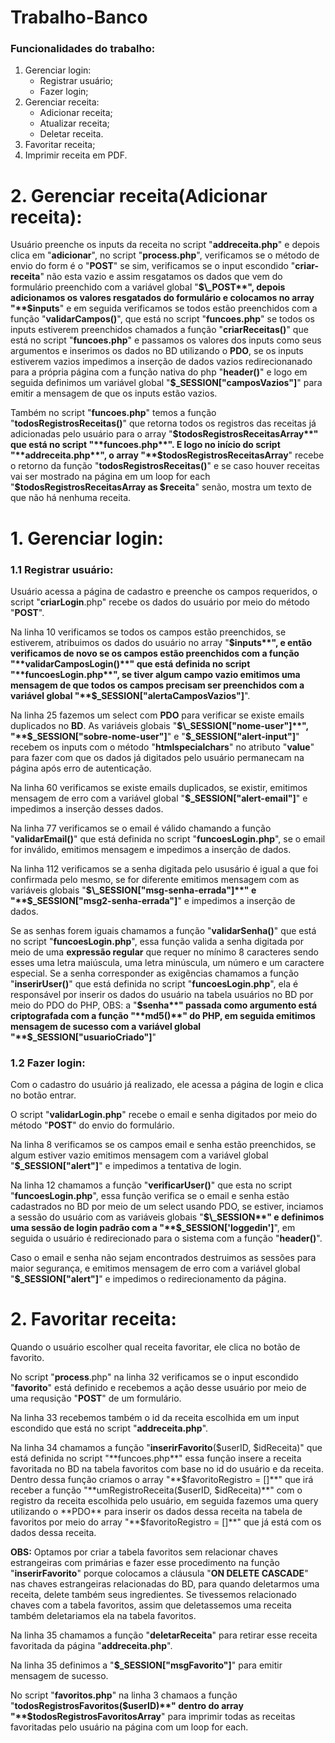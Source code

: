 # Trabalho-Banco

### Funcionalidades do trabalho:

1. Gerenciar login:
   - Registrar usuário;
   - Fazer login;
1. Gerenciar receita:
   - Adicionar receita;
   - Atualizar receita;
   - Deletar receita.
1. Favoritar receita;
1. Imprimir receita em PDF.

# 2. Gerenciar receita(Adicionar receita):

Usuário preenche os inputs da receita no script "**addreceita.php**" e depois clica em "**adicionar**", no script "**process.php**", verificamos se o método de envio do form é o "**POST**" se sim, verificamos se o input escondido "**criar-receita**" não esta vazio e assim resgatamos os dados que vem do formulário preenchido com a variável global "**$\_POST**", depois adicionamos os valores resgatados do formulário e colocamos no array "**$inputs**" e em seguida verificamos se todos estão preenchidos com a função "**validarCampos()**", que está no script "**funcoes.php**" se todos os inputs estiverem preenchidos chamados a função "**criarReceitas()**" que está no script "**funcoes.php**" e passamos os valores dos inputs como seus argumentos e inserimos os dados no BD utilizando o **PDO**, se os inputs estiverem vazios impedimos a inserção de dados vazios redirecionanado para a própria página com a função nativa do php "**header()**" e logo em seguida definimos um variável global "**$\_SESSION["camposVazios"]**" para emitir a mensagem de que os inputs estão vazios.

Também no script "**funcoes.php**" temos a função "**todosRegistrosReceitas()**" que retorna todos os registros das receitas já adicionadas pelo usuário para o array "**$todosRegistrosReceitasArray**" que está no script "**funcoes.php**". E logo no início do script "**addreceita.php**", o array "**$todosRegistrosReceitasArray**" recebe o retorno da função "**todosRegistrosReceitas()**" e se caso houver receitas vai ser mostrado na página em um loop for each "**$todosRegistrosReceitasArray as $receita**" senão, mostra um texto de que não há nenhuma receita.

# 1. Gerenciar login:

### 1.1 Registrar usuário:

Usuário acessa a página de cadastro e preenche os campos requeridos, o script "**criarLogin**.php" recebe os dados do usuário por meio do método "**POST**".

Na linha 10 verificamos se todos os campos estão preenchidos, se estiverem, atribuimos os dados do usuário no array "**$inputs**", e então verificamos de novo se os campos estão preenchidos com a função "**validarCamposLogin()**" que está definida no script "**funcoesLogin.php**", se tiver algum campo vazio emitimos uma mensagem de que todos os campos precisam ser preenchidos com a variável global "**$\_SESSION["alertaCamposVazios"]**".

Na linha 25 fazemos um select com **PDO** para verificar se existe emails duplicados no **BD**. As variáveis globais "**$\_SESSION["nome-user"]**", "**$\_SESSION["sobre-nome-user"]**" e "**$\_SESSION["alert-input"]**" recebem os inputs com o método "**htmlspecialchars**" no atributo "**value**" para fazer com que os dados já digitados pelo usuário permanecam na página após erro de autenticação.

Na linha 60 verificamos se existe emails duplicados, se existir, emitimos mensagem de erro com a variável global "**$\_SESSION["alert-email"]**" e impedimos a inserção desses dados.

Na linha 77 verificamos se o email é válido chamando a função "**validarEmail()**" que está definida no script "**funcoesLogin.php**", se o email for inválido, emitimos mensagem e impedimos a inserção de dados.

Na linha 112 verificamos se a senha digitada pelo ususário é igual a que foi confirmada pelo mesmo, se for diferente emitimos mensagem com as variáveis globais "**$\_SESSION["msg-senha-errada"]**" e "**$\_SESSION["msg2-senha-errada"]**" e impedimos a inserção de dados.

Se as senhas forem iguais chamamos a função "**validarSenha()**" que está no script "**funcoesLogin.php**", essa função valida a senha digitada por meio de uma **expressão regular** que requer no mínimo 8 caracteres sendo esses uma letra maiúscula, uma letra minúscula, um número e um caractere especial. Se a senha corresponder as exigências chamamos a função "**inserirUser()**" que está definida no script "**funcoesLogin.php**", ela é responsável por inserir os dados do usuário na tabela usuários no BD por meio do PDO do PHP, OBS: a "**$senha**" passada como argumento está criptografada com a função "**md5()**" do PHP, em seguida emitimos mensagem de sucesso com a variável global "**$\_SESSION["usuarioCriado"]**"

### 1.2 Fazer login:

Com o cadastro do usuário já realizado, ele acessa a página de login e clica no botão entrar.

O script "**validarLogin.php**" recebe o email e senha digitados por meio do método "**POST**" do envio do formulário.

Na linha 8 verificamos se os campos email e senha estão preenchidos, se algum estiver vazio emitimos mensagem com a variável global "**$\_SESSION["alert"]**" e impedimos a tentativa de login.

Na linha 12 chamamos a função "**verificarUser()**" que esta no script "**funcoesLogin.php**", essa função verifica se o email e senha estão cadastrados no BD por meio de um select usando PDO, se estiver, inciamos a sessão do usuário com as variáveis globais "**$\_SESSION**" e definimos uma sessão de login padrão com a "**$\_SESSION['loggedin']**", em seguida o usuário é redirecionado para o sistema com a função "**header()**".

Caso o email e senha não sejam encontrados destruimos as sessões para maior segurança, e emitimos mensagem de erro com a variável global "**$\_SESSION["alert"]**" e impedimos o redirecionamento da página.

# 2. Favoritar receita:

Quando o usuário escolher qual receita favoritar, ele clica no botão de favorito.

No script "**process**.php" na linha 32 verificamos se o input escondido "**favorito**" está definido e recebemos a ação desse usuário por meio de uma requsição "**POST**" de um formulário.

Na linha 33 recebemos também o id da receita escolhida em um input escondido que está no script "**addreceita.php**".

Na linha 34 chamamos a função "**inserirFavorito**($userID, $idReceita)" que está definida no script "**funcoes.php**" essa função insere a receita favoritada no BD na tabela favoritos com base no id do usuário e da receita. 
Dentro dessa função criamos o array "**$favoritoRegistro = []**" que irá receber a função "**umRegistroReceita($userID, $idReceita)**" com o registro da receita escolhida pelo usuário, em seguida fazemos uma query utilizando o **PDO** para inserir os dados dessa receita na tabela de favoritos por meio do array "**$favoritoRegistro = []\*\*" que já está com os dados dessa receita.

**OBS:** Optamos por criar a tabela favoritos sem relacionar chaves estrangeiras com primárias e fazer esse procedimento na função "**inserirFavorito**" porque colocamos a cláusula "**ON DELETE CASCADE**" nas chaves estrangeiras relacionadas do BD, para quando deletarmos uma receita, delete também seus ingredientes. Se tivessemos relacionado chaves com a tabela favoritos, assim que deletassemos uma receita também deletariamos ela na tabela favoritos.

Na linha 35 chamamos a função "**deletarReceita**" para retirar esse receita favoritada da página "**addreceita.php**".

Na linha 35 definimos a "**$\_SESSION["msgFavorito"]**" para emitir mensagem de sucesso.

No script "**favoritos.php**" na linha 3 chamaos a função "**todosRegistrosFavoritos($userID)**" dentro do array "**$todosRegistrosFavoritosArray**" para imprimir todas as receitas favoritadas pelo usuário na página com um loop for each.
